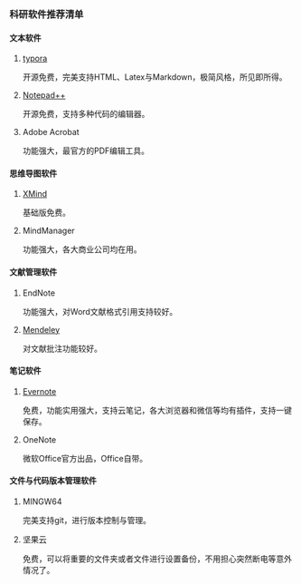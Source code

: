### 科研软件推荐清单

#### 文本软件

1. [typora](https://www.typora.io/)

   开源免费，完美支持HTML、Latex与Markdown，极简风格，所见即所得。

2. [Notepad++](https://notepad-plus-plus.org/)

   开源免费，支持多种代码的编辑器。

3. Adobe Acrobat

   功能强大，最官方的PDF编辑工具。

#### 思维导图软件 

1. [XMind](https://www.xmind.net/)

   基础版免费。

2. MindManager

   功能强大，各大商业公司均在用。

#### 文献管理软件

1. EndNote

   功能强大，对Word文献格式引用支持较好。

2. [Mendeley](https://www.mendeley.com/)

   对文献批注功能较好。

#### 笔记软件

1. [Evernote](https://www.yinxiang.com)

   免费，功能实用强大，支持云笔记，各大浏览器和微信等均有插件，支持一键保存。

2. OneNote

   微软Office官方出品，Office自带。

#### 文件与代码版本管理软件

1. MINGW64

   完美支持git，进行版本控制与管理。

2. 坚果云

   免费，可以将重要的文件夹或者文件进行设置备份，不用担心突然断电等意外情况了。